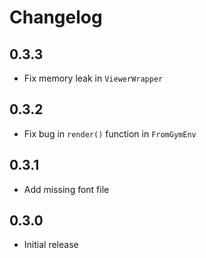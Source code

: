 # Changelog

## 0.3.3

* Fix memory leak in `ViewerWrapper`

## 0.3.2

* Fix bug in `render()` function in `FromGymEnv`

## 0.3.1

* Add missing font file

## 0.3.0

* Initial release
